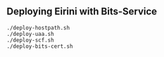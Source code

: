 ## Deploying Eirini with Bits-Service

```
./deploy-hostpath.sh
./deploy-uaa.sh
./deploy-scf.sh
./deploy-bits-cert.sh
```
